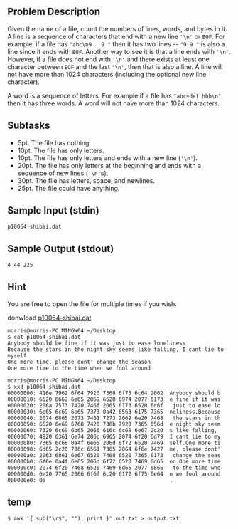 ## Problem Description ##

Given the name of a file, count the numbers of lines, words, and bytes in it. A line is a sequence of characters that end with a new line `'\n'` or `EOF`. For example, if a file has `"abc\n9   9 "` then it has two lines -- `"9 9 "` is also a line since it ends with `EOF`. Another way to see it is that a line ends with `'\n'`. However, if a file does not end with `'\n'` and there exists at least one character between `EOF` and the last `'\n'`, then that is also a line. A line will not have more than 1024 characters (including the optional new line character).

A word is a sequence of letters. For example if a file has `"abc+def hhh\n"` then it has three words. A word will not have more than 1024 characters.

## Subtasks ##

* 5pt. The file has nothing.
* 10pt. The file has only letters.
* 10pt. The file has only letters and ends with a new line (`'\n'`).
* 20pt. The file has only letters at the beginning and ends with a sequence of new lines (`'\n'`s).
* 30pt. The file has letters, space, and newlines.
* 25pt. The file could have anything.

## Sample Input (stdin) ##
```
p10064-shibai.dat
```

## Sample Output (stdout) ##
```
4 44 225
```


## Hint ##

You are free to open the file for multiple times if you wish.

donwload [p10064-shibai.dat](/downloads/p10064-shibai.dat)

```plain
morris@morris-PC MINGW64 ~/Desktop
$ cat p10064-shibai.dat
Anybody should be fine if it was just to ease loneliness
Because the stars in the night sky seems like falling, I cant lie to myself
One more time, please dont' change the season
One more time to the time when we fool around

morris@morris-PC MINGW64 ~/Desktop
$ xxd p10064-shibai.dat
00000000: 416e 7962 6f64 7920 7368 6f75 6c64 2062  Anybody should b
00000010: 6520 6669 6e65 2069 6620 6974 2077 6173  e fine if it was
00000020: 206a 7573 7420 746f 2065 6173 6520 6c6f   just to ease lo
00000030: 6e65 6c69 6e65 7373 0a42 6563 6175 7365  neliness.Because
00000040: 2074 6865 2073 7461 7273 2069 6e20 7468   the stars in th
00000050: 6520 6e69 6768 7420 736b 7920 7365 656d  e night sky seem
00000060: 7320 6c69 6b65 2066 616c 6c69 6e67 2c20  s like falling,
00000070: 4920 6361 6e74 206c 6965 2074 6f20 6d79  I cant lie to my
00000080: 7365 6c66 0a4f 6e65 206d 6f72 6520 7469  self.One more ti
00000090: 6d65 2c20 706c 6561 7365 2064 6f6e 7427  me, please dont'
000000a0: 2063 6861 6e67 6520 7468 6520 7365 6173   change the seas
000000b0: 6f6e 0a4f 6e65 206d 6f72 6520 7469 6d65  on.One more time
000000c0: 2074 6f20 7468 6520 7469 6d65 2077 6865   to the time whe
000000d0: 6e20 7765 2066 6f6f 6c20 6172 6f75 6e64  n we fool around
000000e0: 0a                                       .
```

## temp ##
```
$ awk '{ sub("\r$", ""); print }' out.txt > output.txt
```